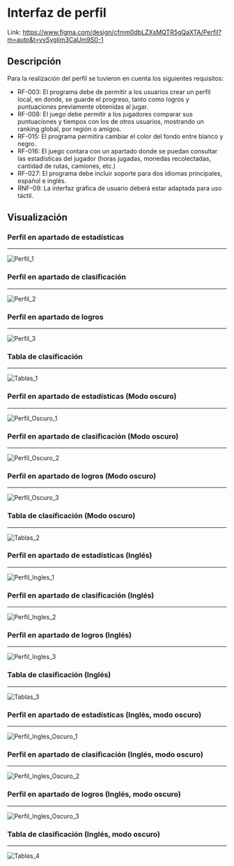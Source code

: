 # Interfaz de perfil

Link: https://www.figma.com/design/cfmm0dbLZXsMQTR5gQaXTA/Perfil?m=auto&t=vvSyglim3CaUm9S0-1

## Descripción 

Para la realización del perfil se tuvieron en cuenta los siguientes requisitos:

- RF-003: El programa debe de permitir a los usuarios crear un perfil local, en donde, se guarde el progreso, tanto como logros y puntuaciones previamente obtenidas al jugar.
- RF-008: El juego debe permitir a los jugadores comparar sus puntuaciones y tiempos con los de otros usuarios, mostrando un ranking global, por región o amigos.
- RF-015: El programa permitira cambiar el color del fondo entre blanco y negro.
- RF-016: El juego contara con un apartado donde se puedan consultar las estadisticas del jugador (horas jugadas, monedas recolectadas, cantidad de rutas, camiones, etc.)
- RF-027: El programa debe incluir soporte para dos idiomas principales, español e inglés.
- RNF-09: La interfaz gráfica de usuario deberá estar adaptada para uso táctil.

## Visualización

### Perfil en apartado de estadísticas
---

![Perfil_1](/src/assets/images/interfas/interfas_mauricio/Perfil_1.png)

### Perfil en apartado de clasificación
---

![Perfil_2](/src/assets/images/interfas/interfas_mauricio/Perfil_2.png)

### Perfil en apartado de logros
---

![Perfil_3](/src/assets/images/interfas/interfas_mauricio/Perfil_3.png)

### Tabla de clasificación
---

![Tablas_1](/src/assets/images/interfas/interfas_mauricio/Tabla_Grande_1.png)

### Perfil en apartado de estadísticas (Modo oscuro)
---

![Perfil_Oscuro_1](/src/assets/images/interfas/interfas_mauricio/Perfil_Oscuro_1.png)

### Perfil en apartado de clasificación (Modo oscuro)
---

![Perfil_Oscuro_2](/src/assets/images/interfas/interfas_mauricio/Perfil_Oscuro_2.png)

### Perfil en apartado de logros (Modo oscuro)
---

![Perfil_Oscuro_3](/src/assets/images/interfas/interfas_mauricio/Perfil_Oscuro_3.png)

### Tabla de clasificación (Modo oscuro)
---

![Tablas_2](/src/assets/images/interfas/interfas_mauricio/Tabla_Grande_Oscuro_1.png)

### Perfil en apartado de estadísticas (Inglés)
---

![Perfil_Ingles_1](/src/assets/images/interfas/interfas_mauricio/Perfil_Ingles_1.png)

### Perfil en apartado de clasificación (Inglés)
---

![Perfil_Ingles_2](/src/assets/images/interfas/interfas_mauricio/Perfil_Ingles_2.png)

### Perfil en apartado de logros (Inglés)
---

![Perfil_Ingles_3](/src/assets/images/interfas/interfas_mauricio/Perfil_Ingles_3.png)

### Tabla de clasificación (Inglés)
---

![Tablas_3](/src/assets/images/interfas/interfas_mauricio/Tabla_Grande_Ingles_1.png)

### Perfil en apartado de estadísticas (Inglés, modo oscuro)
---

![Perfil_Ingles_Oscuro_1](/src/assets/images/interfas/interfas_mauricio/Perfil_Ingles_Oscuro_1.png)

### Perfil en apartado de clasificación (Inglés, modo oscuro)
---

![Perfil_Ingles_Oscuro_2](/src/assets/images/interfas/interfas_mauricio/Perfil_Ingles_Oscuro_2.png)

### Perfil en apartado de logros (Inglés, modo oscuro)
---

![Perfil_Ingles_Oscuro_3](/src/assets/images/interfas/interfas_mauricio/Perfil_Ingles_Oscuro_3.png)

### Tabla de clasificación (Inglés, modo oscuro)
---

![Tablas_4](/src/assets/images/interfas/interfas_mauricio/Tabla_Grande_Ingles_Oscuro_1.png)
